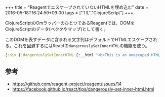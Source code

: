 +++
title = "ReagentでエスケープされていないHTMLを埋め込む"
date = 2016-05-18T16:24:59+09:00
tags = ["TIL","ClojureScript"]
+++

ClojureScriptのOmラッパーのひとつであるReagentでは、DOMをClojureScriptのデータ(ベクタやマップ)として書く。

このDOMを表すデータに含まれる文字列はデフォルトでHTMLエスケープされる。これを回避するにはReactの`dangerouslySetInnerHTML`の機能を使う。

<!--more-->

```clj
[:div {:dangerouslySetInnerHTML {:__html "<b>This is an unescaped HTML!!</b>"}}]
```

## 参考
- https://github.com/reagent-project/reagent/issues/14
- https://facebook.github.io/react/tips/dangerously-set-inner-html.html
